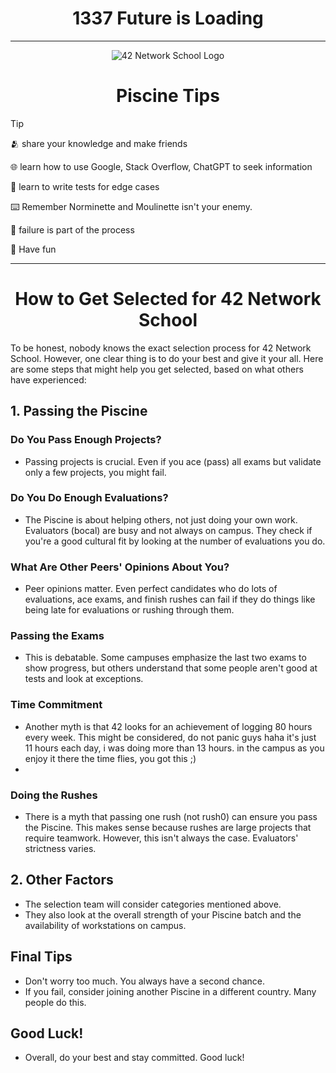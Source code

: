 <div align="center">
  <h1>1337 Future is Loading</h1>
</div>

---

<div align="center">
  <img src="https://maroc-diplomatique.net/wp-content/uploads/2018/10/L%E2%80%99%C3%A9cole-1337-la-Silicon-Valley-des-Marocains-e1541005698815.jpg" alt="42 Network School Logo">
</div>


<div align="center">

# Piscine Tips

</div>

> [!TIP]
> 
> 🫂 share your knowledge and make friends
> 
> 🌐 learn how to use Google, Stack Overflow, ChatGPT to seek information
> 
> 🧠 learn to write tests for edge cases
> 
> ⌨️ Remember Norminette and Moulinette isn't your enemy.
>
> 🤗 failure is part of the process
>
> 🍿 Have fun 


---

<div align="center">
  
# How to Get Selected for 42 Network School

</div>

To be honest, nobody knows the exact selection process for 42 Network School. However, one clear thing is to do your best and give it your all. Here are some steps that might help you get selected, based on what others have experienced:

## 1. Passing the Piscine

### Do You Pass Enough Projects?
- Passing projects is crucial. Even if you ace (pass) all exams but validate only a few projects, you might fail.

### Do You Do Enough Evaluations?
- The Piscine is about helping others, not just doing your own work. Evaluators (bocal) are busy and not always on campus. They check if you're a good cultural fit by looking at the number of evaluations you do.

### What Are Other Peers' Opinions About You?
- Peer opinions matter. Even perfect candidates who do lots of evaluations, ace exams, and finish rushes can fail if they do things like being late for evaluations or rushing through them.

### Passing the Exams
- This is debatable. Some campuses emphasize the last two exams to show progress, but others understand that some people aren't good at tests and look at exceptions.

### Time Commitment
- Another myth is that 42 looks for an achievement of logging 80 hours every week. This might be considered, do not panic guys haha it's just 11 hours each day, i was doing more than 13 hours. in the campus as you enjoy it there the time flies, you got this ;)
- 
### Doing the Rushes
- There is a myth that passing one rush (not rush0) can ensure you pass the Piscine. This makes sense because rushes are large projects that require teamwork. However, this isn't always the case. Evaluators' strictness varies.


## 2. Other Factors
- The selection team will consider categories mentioned above.
- They also look at the overall strength of your Piscine batch and the availability of workstations on campus.

## Final Tips
- Don't worry too much. You always have a second chance.
- If you fail, consider joining another Piscine in a different country. Many people do this.

## Good Luck!
- Overall, do your best and stay committed. Good luck!
